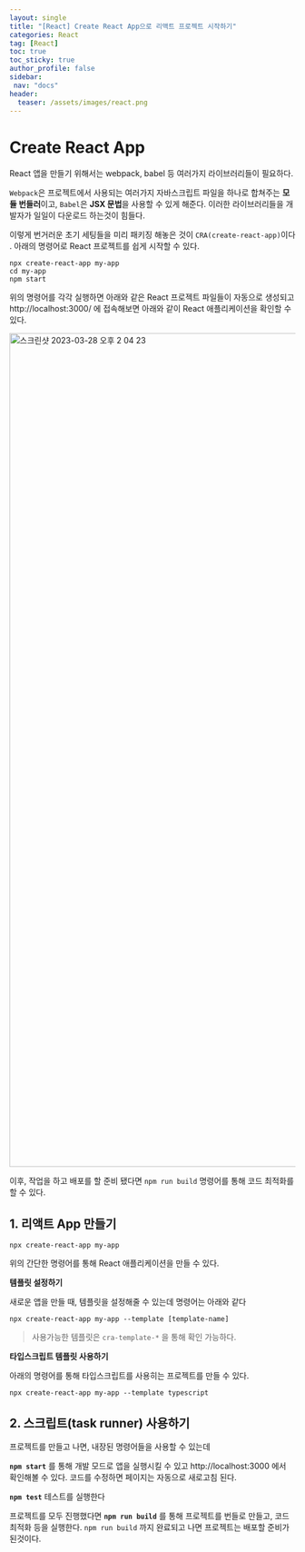 ```yaml
---
layout: single
title: "[React] Create React App으로 리액트 프로젝트 시작하기"
categories: React
tag: [React]
toc: true
toc_sticky: true
author_profile: false
sidebar:
 nav: "docs"
header:
  teaser: /assets/images/react.png
---
```


# Create React App

React 앱을 만들기 위해서는 webpack, babel 등 여러가지 라이브러리들이 필요하다. 

`Webpack`은 프로젝트에서 사용되는 여러가지 자바스크립트 파일을 하나로 합쳐주는 **모듈 번들러**이고, `Babel`은 **JSX 문법**을 사용할 수 있게 해준다. 이러한 라이브러리들을 개발자가 일일이 다운로드 하는것이 힘들다.

 이렇게 번거러운 초기 세팅들을 미리 패키징 해놓은 것이 `CRA(create-react-app)`이다 . 아래의 명령어로 React 프로젝트를 쉽게 시작할 수 있다.

```
npx create-react-app my-app
cd my-app
npm start
```

위의 명령어를 각각 실행하면 아래와 같은 React 프로젝트 파일들이 자동으로 생성되고 http://localhost:3000/ 에 접속해보면 아래와 같이 React 애플리케이션을 확인할 수 있다.

<img width="1468" alt="스크린샷 2023-03-28 오후 2 04 23" src="https://user-images.githubusercontent.com/83194164/228133592-ddf01cf0-1fd0-4967-a694-0586293a9e8f.png">

이후, 작업을 하고 배포를 할 준비 됐다면 `npm run build` 명령어를 통해 코드 최적화를 할 수 있다. 

## 1. 리액트 App 만들기

```
npx create-react-app my-app
```

위의 간단한 명령어를 통해 React 애플리케이션을 만들 수 있다.

**템플릿 설정하기**

새로운 앱을 만들 때, 템플릿을 설정해줄 수 있는데 명령어는 아래와 같다

```
npx create-react-app my-app --template [template-name]
```

> 사용가능한 템플릿은 `cra-template-*` 을 통해 확인 가능하다.

**타입스크립트 템플릿 사용하기**

아래의 명령어를 통해 타입스크립트를 사용히는 프로젝트를 만들 수 있다.

```
npx create-react-app my-app --template typescript
```

## 2. 스크립트(task runner) 사용하기

프로젝트를 만들고 나면, 내장된 명령어들을 사용할 수 있는데

**`npm start`** 를 통해 개발 모드로 앱을 실행시킬 수 있고 http://localhost:3000 에서 확인해볼 수 있다. 코드를 수정하면 페이지는 자동으로 새로고침 된다. 

**`npm test`** 테스트를 실행한다

프로젝트를 모두 진행했다면  **`npm run build`** 를 통해 프로젝트를 번들로 만들고, 코드 최적화 등을 실행한다. `npm run build` 까지 완료되고 나면 프로젝트는 배포할 준비가 된것이다. 
